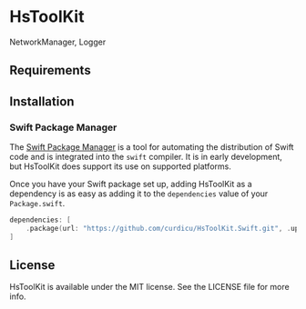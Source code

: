 # HsToolKit

NetworkManager, Logger

## Requirements

## Installation

### Swift Package Manager

The [Swift Package Manager](https://swift.org/package-manager/) is a tool for automating the distribution of Swift code
and is integrated into the `swift` compiler. It is in early development, but HsToolKit does support its use on
supported platforms.

Once you have your Swift package set up, adding HsToolKit as a dependency is as easy as adding it to
the `dependencies` value of your `Package.swift`.

```swift
dependencies: [
    .package(url: "https://github.com/curdicu/HsToolKit.Swift.git", .upToNextMajor(from: "1.0.0"))
]
```

## License

HsToolKit is available under the MIT license. See the LICENSE file for more info.
